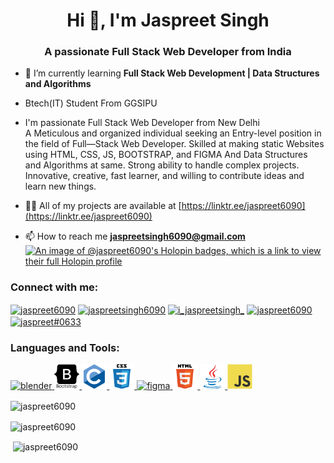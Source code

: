 <h1 align="center">Hi 👋, I'm Jaspreet Singh</h1>
<h3 align="center">A passionate Full Stack Web Developer from India</h3>

- 🌱 I’m currently learning **Full Stack Web Development | Data Structures and Algorithms**
- Btech(IT) Student From GGSIPU 
- I'm passionate Full Stack Web Developer  from New Delhi <br>
A Meticulous and organized individual seeking an Entry-level position in the field of Full—Stack Web Developer. Skilled at making static Websites using HTML, CSS, JS, BOOTSTRAP, and FIGMA And Data Structures and Algorithms at same. Strong ability to handle complex projects. Innovative, creative, fast learner, and willing to contribute ideas and learn new things.
- 👨‍💻 All of my projects are available at [https://linktr.ee/jaspreet6090](https://linktr.ee/jaspreet6090)

- 📫 How to reach me **jaspreetsingh6090@gmail.com**
 [![An image of @jaspreet6090's Holopin badges, which is a link to view their full Holopin profile](https://holopin.me/jaspreet6090)](https://holopin.io/@jaspreet6090)
<h3 align="left">Connect with me:</h3>
<p align="left">
<a href="https://twitter.com/jaspreet6090" target="blank"><img align="center" src="https://raw.githubusercontent.com/rahuldkjain/github-profile-readme-generator/master/src/images/icons/Social/twitter.svg" alt="jaspreet6090" height="30" width="40" /></a>
<a href="https://linkedin.com/in/jaspreetsingh6090" target="blank"><img align="center" src="https://raw.githubusercontent.com/rahuldkjain/github-profile-readme-generator/master/src/images/icons/Social/linked-in-alt.svg" alt="jaspreetsingh6090" height="30" width="40" /></a>
<a href="https://instagram.com/i_jaspreetsingh_" target="blank"><img align="center" src="https://raw.githubusercontent.com/rahuldkjain/github-profile-readme-generator/master/src/images/icons/Social/instagram.svg" alt="i_jaspreetsingh_" height="30" width="40" /></a>
<a href="https://www.behance.net/jaspreet6090" target="blank"><img align="center" src="https://raw.githubusercontent.com/rahuldkjain/github-profile-readme-generator/master/src/images/icons/Social/behance.svg" alt="jaspreet6090" height="30" width="40" /></a>
<a href="https://discord.gg/jaspreet#0633" target="blank"><img align="center" src="https://raw.githubusercontent.com/rahuldkjain/github-profile-readme-generator/master/src/images/icons/Social/discord.svg" alt="jaspreet#0633" height="30" width="40" /></a>
</p>

<h3 align="left">Languages and Tools:</h3>
<p align="left"> <a href="https://www.blender.org/" target="_blank" rel="noreferrer"> <img src="https://download.blender.org/branding/community/blender_community_badge_white.svg" alt="blender" width="40" height="40"/> </a> <a href="https://getbootstrap.com" target="_blank" rel="noreferrer"> <img src="https://raw.githubusercontent.com/devicons/devicon/master/icons/bootstrap/bootstrap-plain-wordmark.svg" alt="bootstrap" width="40" height="40"/> </a> <a href="https://www.cprogramming.com/" target="_blank" rel="noreferrer"> <img src="https://raw.githubusercontent.com/devicons/devicon/master/icons/c/c-original.svg" alt="c" width="40" height="40"/> </a> <a href="https://www.w3schools.com/css/" target="_blank" rel="noreferrer"> <img src="https://raw.githubusercontent.com/devicons/devicon/master/icons/css3/css3-original-wordmark.svg" alt="css3" width="40" height="40"/> </a> <a href="https://www.figma.com/" target="_blank" rel="noreferrer"> <img src="https://www.vectorlogo.zone/logos/figma/figma-icon.svg" alt="figma" width="40" height="40"/> </a> <a href="https://www.w3.org/html/" target="_blank" rel="noreferrer"> <img src="https://raw.githubusercontent.com/devicons/devicon/master/icons/html5/html5-original-wordmark.svg" alt="html5" width="40" height="40"/> </a> <a href="https://www.java.com" target="_blank" rel="noreferrer"> <img src="https://raw.githubusercontent.com/devicons/devicon/master/icons/java/java-original.svg" alt="java" width="40" height="40"/> </a> <a href="https://developer.mozilla.org/en-US/docs/Web/JavaScript" target="_blank" rel="noreferrer"> <img src="https://raw.githubusercontent.com/devicons/devicon/master/icons/javascript/javascript-original.svg" alt="javascript" width="40" height="40"/> </a> </p>

<p><img align="center" src="https://github-readme-stats.vercel.app/api/top-langs?username=jaspreet6090&show_icons=true&locale=en&layout=compact" alt="jaspreet6090" /></p>
<p><img align="center" src="https://github-readme-streak-stats.herokuapp.com/?user=jaspreet6090&" alt="jaspreet6090" /></p>
<p>&nbsp;<img align="center" src="https://github-readme-stats.vercel.app/api?username=jaspreet6090&show_icons=true&locale=en" alt="jaspreet6090" /></p
